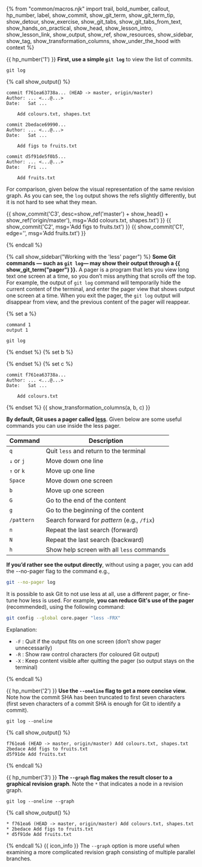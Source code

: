 {% from "common/macros.njk" import trail, bold_number, callout, hp_number, label, show_commit, show_git_term, show_git_term_tip, show_detour, show_exercise, show_git_tabs, show_git_tabs_from_text, show_hands_on_practical, show_head, show_lesson_intro, show_lesson_link, show_output, show_ref, show_resources, show_sidebar, show_tag, show_transformation_columns, show_under_the_hood with context %}

{{ hp_number('1') }} **First, use a simple `git log`** to view the list of commits.

```bash{.no-line-numbers}
git log
```
{% call show_output() %}
```bash{.no-line-numbers highlight-lines="1[:22],1['HEAD']@pink,1['master']@#e6fff2,1['origin/master']@pink,7,13"}
commit f761ea63738a... (HEAD -> master, origin/master)
Author: ... <...@...>
Date:   Sat ...

    Add colours.txt, shapes.txt

commit 2bedace69990...
Author: ... <...@...>
Date:   Sat ...

    Add figs to fruits.txt

commit d5f91de5f0b5...
Author: ... <...@...>
Date:   Fri ...

    Add fruits.txt
```
For comparison, given below the visual representation of the same revision graph. As you can see, the `log` output shows the refs slightly differently, but it is not hard to see what they mean.

{{ show_commit('C3', desc=show_ref('master') + show_head() + show_ref('origin/master'), msg='Add colours.txt, shapes.txt') }}
{{ show_commit('C2', msg='Add figs to fruits.txt') }}
{{ show_commit('C1', edge='', msg='Add fruits.txt') }}
<p/>

{% endcall %}

{% call show_sidebar("Working with the 'less' pager") %}
**Some Git commands — such as `git log`— may show their output through a {{ show_git_term("pager") }}.** A pager is a program that lets you view long text one screen at a time, so you don’t miss anything that scrolls off the top. For example, the output of `git log` command will temporarily hide the current content of the terminal, and enter the pager view that shows output one screen at a time. When you exit the pager, the `git log` output will disappear from view, and the previous content of the pager will reappear.

{% set a %} <!-- ------ start: transformation columns --------------->
```
command 1
output 1

git log

```
{% endset %}
{% set b %}

{% endset %}
{% set c %}
```
commit f761ea63738a...
Author: ... <...@...>
Date:   Sat ...

    Add colours.txt
```
{% endset %}
{{ show_transformation_columns(a, b, c) }}
<!-- ------ end: transformation columns -------------------------------->

**By default, Git uses a pager called [less](https://en.wikipedia.org/wiki/Less_(Unix))**. Given below are some useful commands you can use inside the less pager.

| Command      | Description
|--------------|--------------
| `q`          | Quit `less` and return to the terminal
| `↓` or `j`   | Move down one line
| `↑` or `k`   | Move up one line
| `Space`      | Move down one screen
| `b`          | Move up one screen
| `G`          | Go to the end of the content
| `g`          | Go to the beginning of the content
| `/pattern`   | Search forward for *pattern* (e.g., `/fix`)
| `n`          | Repeat the last search (forward)
| `N`          | Repeat the last search (backward)
| `h`          | Show help screen with all `less` commands

**If you’d rather see the output directly**, without using a pager, you can add the --no-pager flag to the command e.g.,
```bash
git --no-pager log
```
It is possible to ask Git to not use less at all, use a different pager, or fine-tune how less is used. For example, **you can reduce Git's use of the pager** (recommended), using the following command:
```bash
git config --global core.pager "less -FRX"
```

Explanation:

* `-F` : Quit if the output fits on one screen (don’t show pager unnecessarily)
* `-R` : Show raw control characters (for coloured Git output)
* `-X` : Keep content visible after quitting the pager (so output stays on the terminal)

{% endcall %}

{{ hp_number('2') }} **Use the `--oneline` flag to get a more concise view.** Note how the commit SHA has been truncated to first seven characters (first seven characters of a commit SHA is enough for Git to identify a commit).

```bash{.no-line-numbers}
git log --oneline
```
{% call show_output() %}
```bash{.no-line-numbers}
f761ea6 (HEAD -> master, origin/master) Add colours.txt, shapes.txt
2bedace Add figs to fruits.txt
d5f91de Add fruits.txt
 ```
{% endcall %}

{{ hp_number('3') }} **The `--graph` flag makes the result closer to a graphical revision graph**. Note the `*` that indicates a node in a revision graph.

```bash{.no-line-numbers}
git log --oneline --graph
```
{% call show_output() %}
```bash{.no-line-numbers}
* f761ea6 (HEAD -> master, origin/master) Add colours.txt, shapes.txt
* 2bedace Add figs to fruits.txt
* d5f91de Add fruits.txt
```
{% endcall %}
{{ icon_info }} The `--graph` option is more useful when examining a more complicated revision graph consisting of multiple parallel branches.
